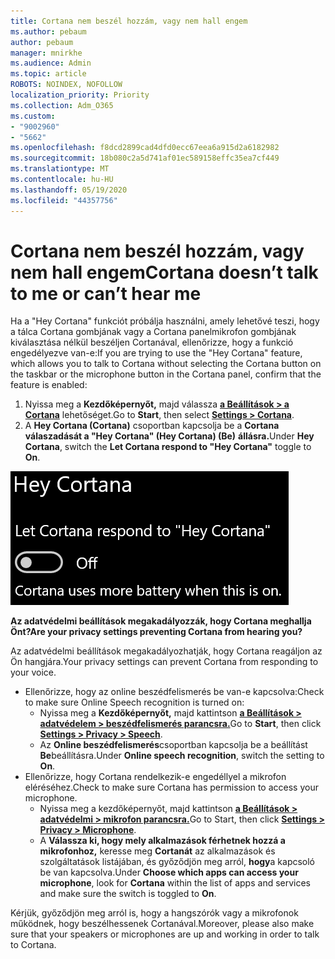 ```yaml
---
title: Cortana nem beszél hozzám, vagy nem hall engem
ms.author: pebaum
author: pebaum
manager: mnirkhe
ms.audience: Admin
ms.topic: article
ROBOTS: NOINDEX, NOFOLLOW
localization_priority: Priority
ms.collection: Adm_O365
ms.custom:
- "9002960"
- "5662"
ms.openlocfilehash: f8dcd2899cad4dfd0ecc67eea6a915d2a6182982
ms.sourcegitcommit: 18b080c2a5d741af01ec589158effc35ea7cf449
ms.translationtype: MT
ms.contentlocale: hu-HU
ms.lasthandoff: 05/19/2020
ms.locfileid: "44357756"
---
```

# <a name="cortana-doesnt-talk-to-me-or-cant-hear-me"></a><span data-ttu-id="bd7b8-102">Cortana nem beszél hozzám, vagy nem hall engem</span><span class="sxs-lookup"><span data-stu-id="bd7b8-102">Cortana doesn’t talk to me or can’t hear me</span></span>

<span data-ttu-id="bd7b8-103">Ha a "Hey Cortana" funkciót próbálja használni, amely lehetővé teszi, hogy a tálca Cortana gombjának vagy a Cortana panelmikrofon gombjának kiválasztása nélkül beszéljen Cortanával, ellenőrizze, hogy a funkció engedélyezve van-e:</span><span class="sxs-lookup"><span data-stu-id="bd7b8-103">If you are trying to use the "Hey Cortana" feature, which allows you to talk to Cortana without selecting the Cortana button on the taskbar or the microphone button in the Cortana panel, confirm that the feature is enabled:</span></span>

1. <span data-ttu-id="bd7b8-104">Nyissa meg a **Kezdőképernyőt,** majd válassza **[a Beállítások > a Cortana](ms-settings:cortana?activationSource=GetHelp)** lehetőséget.</span><span class="sxs-lookup"><span data-stu-id="bd7b8-104">Go to **Start**, then select **[Settings > Cortana](ms-settings:cortana?activationSource=GetHelp)**.</span></span>
2. <span data-ttu-id="bd7b8-105">A **Hey Cortana (Cortana)** csoportban kapcsolja be a **Cortana válaszadását a "Hey Cortana" (Hey Cortana) (Be)** **állásra.**</span><span class="sxs-lookup"><span data-stu-id="bd7b8-105">Under **Hey Cortana**, switch the **Let Cortana respond to "Hey Cortana"** toggle to **On**.</span></span>

![Hé Cortana](media/hey-cortana.png)

<span data-ttu-id="bd7b8-107">**Az adatvédelmi beállítások megakadályozzák, hogy Cortana meghallja Önt?**</span><span class="sxs-lookup"><span data-stu-id="bd7b8-107">**Are your privacy settings preventing Cortana from hearing you?**</span></span>

<span data-ttu-id="bd7b8-108">Az adatvédelmi beállítások megakadályozhatják, hogy Cortana reagáljon az Ön hangjára.</span><span class="sxs-lookup"><span data-stu-id="bd7b8-108">Your privacy settings can prevent Cortana from responding to your voice.</span></span>
- <span data-ttu-id="bd7b8-109">Ellenőrizze, hogy az online beszédfelismerés be van-e kapcsolva:</span><span class="sxs-lookup"><span data-stu-id="bd7b8-109">Check to make sure Online Speech recognition is turned on:</span></span>
    - <span data-ttu-id="bd7b8-110">Nyissa meg a **Kezdőképernyőt,** majd kattintson **[a Beállítások > adatvédelem > beszédfelismerés parancsra.](ms-settings:privacy-speech?activationSource=GetHelp)**</span><span class="sxs-lookup"><span data-stu-id="bd7b8-110">Go to **Start**, then click **[Settings > Privacy > Speech](ms-settings:privacy-speech?activationSource=GetHelp)**.</span></span>
    - <span data-ttu-id="bd7b8-111">Az **Online beszédfelismerés**csoportban kapcsolja be a beállítást **Be**beállításra.</span><span class="sxs-lookup"><span data-stu-id="bd7b8-111">Under **Online speech recognition**, switch the setting to **On**.</span></span>
- <span data-ttu-id="bd7b8-112">Ellenőrizze, hogy Cortana rendelkezik-e engedéllyel a mikrofon eléréséhez.</span><span class="sxs-lookup"><span data-stu-id="bd7b8-112">Check to make sure Cortana has permission to access your microphone.</span></span> 
    - <span data-ttu-id="bd7b8-113">Nyissa meg a kezdőképernyőt, majd kattintson **[a Beállítások > adatvédelmi > mikrofon parancsra.](ms-settings:privacy-microphone?activationSource=GetHelp)**</span><span class="sxs-lookup"><span data-stu-id="bd7b8-113">Go to Start, then click **[Settings > Privacy > Microphone](ms-settings:privacy-microphone?activationSource=GetHelp)**.</span></span>
    - <span data-ttu-id="bd7b8-114">A **Válassza ki, hogy mely alkalmazások férhetnek hozzá a mikrofonhoz,** keresse meg **Cortanát** az alkalmazások és szolgáltatások listájában, és győződjön meg arról, **hogy**a kapcsoló be van kapcsolva.</span><span class="sxs-lookup"><span data-stu-id="bd7b8-114">Under **Choose which apps can access your microphone**, look for **Cortana** within the list of apps and services and make sure the switch is toggled to **On**.</span></span>

<span data-ttu-id="bd7b8-115">Kérjük, győződjön meg arról is, hogy a hangszórók vagy a mikrofonok működnek, hogy beszélhessenek Cortanával.</span><span class="sxs-lookup"><span data-stu-id="bd7b8-115">Moreover, please also make sure that your speakers or microphones are up and working in order to talk to Cortana.</span></span>
